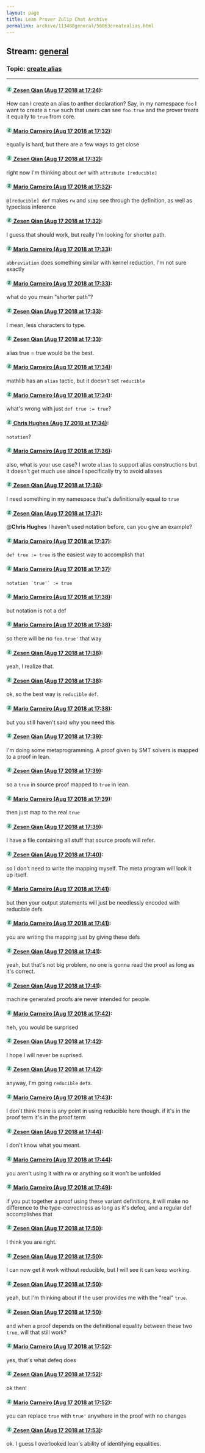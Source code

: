 ```yaml
---
layout: page
title: Lean Prover Zulip Chat Archive 
permalink: archive/113488general/56063createalias.html
---
```


## Stream: [general](index.html)
### Topic: [create alias](56063createalias.html)

---

#### [![Click to go to Zulip](../../assets/img/zulip2.png) Zesen Qian (Aug 17 2018 at 17:24)](https://leanprover.zulipchat.com/#narrow/stream/113488-general/topic/create%20alias/near/132309111):
How can I create an alias to anther declaration? Say, in my namespace `foo` I want to create a `true` such that users can see `foo.true` and the prover treats it equally to `true` from core.

#### [![Click to go to Zulip](../../assets/img/zulip2.png) Mario Carneiro (Aug 17 2018 at 17:32)](https://leanprover.zulipchat.com/#narrow/stream/113488-general/topic/create%20alias/near/132309539):
equally is hard, but there are a few ways to get close

#### [![Click to go to Zulip](../../assets/img/zulip2.png) Zesen Qian (Aug 17 2018 at 17:32)](https://leanprover.zulipchat.com/#narrow/stream/113488-general/topic/create%20alias/near/132309551):
right now I'm thinking about `def` with `attribute [reducible]`

#### [![Click to go to Zulip](../../assets/img/zulip2.png) Mario Carneiro (Aug 17 2018 at 17:32)](https://leanprover.zulipchat.com/#narrow/stream/113488-general/topic/create%20alias/near/132309556):
`@[reducible] def` makes `rw` and `simp` see through the definition, as well as typeclass inference

#### [![Click to go to Zulip](../../assets/img/zulip2.png) Zesen Qian (Aug 17 2018 at 17:32)](https://leanprover.zulipchat.com/#narrow/stream/113488-general/topic/create%20alias/near/132309559):
I guess that should work, but really I'm looking for shorter path.

#### [![Click to go to Zulip](../../assets/img/zulip2.png) Mario Carneiro (Aug 17 2018 at 17:33)](https://leanprover.zulipchat.com/#narrow/stream/113488-general/topic/create%20alias/near/132309566):
`abbreviation` does something similar with kernel reduction, I'm not sure exactly

#### [![Click to go to Zulip](../../assets/img/zulip2.png) Mario Carneiro (Aug 17 2018 at 17:33)](https://leanprover.zulipchat.com/#narrow/stream/113488-general/topic/create%20alias/near/132309572):
what do you mean "shorter path"?

#### [![Click to go to Zulip](../../assets/img/zulip2.png) Zesen Qian (Aug 17 2018 at 17:33)](https://leanprover.zulipchat.com/#narrow/stream/113488-general/topic/create%20alias/near/132309578):
I mean, less characters to type.

#### [![Click to go to Zulip](../../assets/img/zulip2.png) Zesen Qian (Aug 17 2018 at 17:33)](https://leanprover.zulipchat.com/#narrow/stream/113488-general/topic/create%20alias/near/132309584):
alias true = true would be the best.

#### [![Click to go to Zulip](../../assets/img/zulip2.png) Mario Carneiro (Aug 17 2018 at 17:34)](https://leanprover.zulipchat.com/#narrow/stream/113488-general/topic/create%20alias/near/132309623):
mathlib has an `alias` tactic, but it doesn't set `reducible`

#### [![Click to go to Zulip](../../assets/img/zulip2.png) Mario Carneiro (Aug 17 2018 at 17:34)](https://leanprover.zulipchat.com/#narrow/stream/113488-general/topic/create%20alias/near/132309646):
what's wrong with just `def true := true`?

#### [![Click to go to Zulip](../../assets/img/zulip2.png) Chris Hughes (Aug 17 2018 at 17:34)](https://leanprover.zulipchat.com/#narrow/stream/113488-general/topic/create%20alias/near/132309652):
`notation`?

#### [![Click to go to Zulip](../../assets/img/zulip2.png) Mario Carneiro (Aug 17 2018 at 17:36)](https://leanprover.zulipchat.com/#narrow/stream/113488-general/topic/create%20alias/near/132309684):
also, what is your use case? I wrote `alias` to support alias constructions but it doesn't get much use since I specifically try to avoid aliases

#### [![Click to go to Zulip](../../assets/img/zulip2.png) Zesen Qian (Aug 17 2018 at 17:36)](https://leanprover.zulipchat.com/#narrow/stream/113488-general/topic/create%20alias/near/132309741):
I need something in my namespace that's definitionally equal to `true`

#### [![Click to go to Zulip](../../assets/img/zulip2.png) Zesen Qian (Aug 17 2018 at 17:37)](https://leanprover.zulipchat.com/#narrow/stream/113488-general/topic/create%20alias/near/132309775):
@**Chris Hughes** I haven't used notation before, can you give an example?

#### [![Click to go to Zulip](../../assets/img/zulip2.png) Mario Carneiro (Aug 17 2018 at 17:37)](https://leanprover.zulipchat.com/#narrow/stream/113488-general/topic/create%20alias/near/132309783):
`def true := true` is the easiest way to accomplish that

#### [![Click to go to Zulip](../../assets/img/zulip2.png) Mario Carneiro (Aug 17 2018 at 17:37)](https://leanprover.zulipchat.com/#narrow/stream/113488-general/topic/create%20alias/near/132309796):
``notation `true'` := true``

#### [![Click to go to Zulip](../../assets/img/zulip2.png) Mario Carneiro (Aug 17 2018 at 17:38)](https://leanprover.zulipchat.com/#narrow/stream/113488-general/topic/create%20alias/near/132309850):
but notation is not a def

#### [![Click to go to Zulip](../../assets/img/zulip2.png) Mario Carneiro (Aug 17 2018 at 17:38)](https://leanprover.zulipchat.com/#narrow/stream/113488-general/topic/create%20alias/near/132309857):
so there will be no `foo.true'` that way

#### [![Click to go to Zulip](../../assets/img/zulip2.png) Zesen Qian (Aug 17 2018 at 17:38)](https://leanprover.zulipchat.com/#narrow/stream/113488-general/topic/create%20alias/near/132309863):
yeah, I realize that.

#### [![Click to go to Zulip](../../assets/img/zulip2.png) Zesen Qian (Aug 17 2018 at 17:38)](https://leanprover.zulipchat.com/#narrow/stream/113488-general/topic/create%20alias/near/132309876):
ok, so the best way is `reducible` `def`.

#### [![Click to go to Zulip](../../assets/img/zulip2.png) Mario Carneiro (Aug 17 2018 at 17:38)](https://leanprover.zulipchat.com/#narrow/stream/113488-general/topic/create%20alias/near/132309877):
but you still haven't said why you need this

#### [![Click to go to Zulip](../../assets/img/zulip2.png) Zesen Qian (Aug 17 2018 at 17:39)](https://leanprover.zulipchat.com/#narrow/stream/113488-general/topic/create%20alias/near/132309894):
I'm doing some metaprogramming. A proof given by SMT solvers is mapped to a proof in lean.

#### [![Click to go to Zulip](../../assets/img/zulip2.png) Zesen Qian (Aug 17 2018 at 17:39)](https://leanprover.zulipchat.com/#narrow/stream/113488-general/topic/create%20alias/near/132309899):
so a `true` in source proof mapped to `true` in lean.

#### [![Click to go to Zulip](../../assets/img/zulip2.png) Mario Carneiro (Aug 17 2018 at 17:39)](https://leanprover.zulipchat.com/#narrow/stream/113488-general/topic/create%20alias/near/132309904):
then just map to the real `true`

#### [![Click to go to Zulip](../../assets/img/zulip2.png) Zesen Qian (Aug 17 2018 at 17:39)](https://leanprover.zulipchat.com/#narrow/stream/113488-general/topic/create%20alias/near/132309912):
I have a file containing all stuff that source proofs will refer.

#### [![Click to go to Zulip](../../assets/img/zulip2.png) Zesen Qian (Aug 17 2018 at 17:40)](https://leanprover.zulipchat.com/#narrow/stream/113488-general/topic/create%20alias/near/132309960):
so I don't need to write the mapping myself. The meta program will look it up itself.

#### [![Click to go to Zulip](../../assets/img/zulip2.png) Mario Carneiro (Aug 17 2018 at 17:41)](https://leanprover.zulipchat.com/#narrow/stream/113488-general/topic/create%20alias/near/132309992):
but then your output statements will just be needlessly encoded with reducible defs

#### [![Click to go to Zulip](../../assets/img/zulip2.png) Mario Carneiro (Aug 17 2018 at 17:41)](https://leanprover.zulipchat.com/#narrow/stream/113488-general/topic/create%20alias/near/132310001):
you are writing the mapping just by giving these defs

#### [![Click to go to Zulip](../../assets/img/zulip2.png) Zesen Qian (Aug 17 2018 at 17:41)](https://leanprover.zulipchat.com/#narrow/stream/113488-general/topic/create%20alias/near/132310021):
yeah, but that's not big problem, no one is gonna read the proof as long as it's correct.

#### [![Click to go to Zulip](../../assets/img/zulip2.png) Zesen Qian (Aug 17 2018 at 17:41)](https://leanprover.zulipchat.com/#narrow/stream/113488-general/topic/create%20alias/near/132310024):
machine generated proofs are never intended for people.

#### [![Click to go to Zulip](../../assets/img/zulip2.png) Mario Carneiro (Aug 17 2018 at 17:42)](https://leanprover.zulipchat.com/#narrow/stream/113488-general/topic/create%20alias/near/132310070):
heh, you would be surprised

#### [![Click to go to Zulip](../../assets/img/zulip2.png) Zesen Qian (Aug 17 2018 at 17:42)](https://leanprover.zulipchat.com/#narrow/stream/113488-general/topic/create%20alias/near/132310081):
I hope I will never be suprised.

#### [![Click to go to Zulip](../../assets/img/zulip2.png) Zesen Qian (Aug 17 2018 at 17:42)](https://leanprover.zulipchat.com/#narrow/stream/113488-general/topic/create%20alias/near/132310090):
anyway, I'm going `reducible` `def`s.

#### [![Click to go to Zulip](../../assets/img/zulip2.png) Mario Carneiro (Aug 17 2018 at 17:43)](https://leanprover.zulipchat.com/#narrow/stream/113488-general/topic/create%20alias/near/132310128):
I don't think there is any point in using reducible here though. if it's in the proof term it's in the proof term

#### [![Click to go to Zulip](../../assets/img/zulip2.png) Zesen Qian (Aug 17 2018 at 17:44)](https://leanprover.zulipchat.com/#narrow/stream/113488-general/topic/create%20alias/near/132310183):
I don't know what you meant.

#### [![Click to go to Zulip](../../assets/img/zulip2.png) Mario Carneiro (Aug 17 2018 at 17:44)](https://leanprover.zulipchat.com/#narrow/stream/113488-general/topic/create%20alias/near/132310184):
you aren't using it with rw or anything so it won't be unfolded

#### [![Click to go to Zulip](../../assets/img/zulip2.png) Mario Carneiro (Aug 17 2018 at 17:49)](https://leanprover.zulipchat.com/#narrow/stream/113488-general/topic/create%20alias/near/132310330):
if you put together a proof using these variant definitions, it will make no difference to the type-correctness as long as it's defeq, and a regular def accomplishes that

#### [![Click to go to Zulip](../../assets/img/zulip2.png) Zesen Qian (Aug 17 2018 at 17:50)](https://leanprover.zulipchat.com/#narrow/stream/113488-general/topic/create%20alias/near/132310459):
I think you are right.

#### [![Click to go to Zulip](../../assets/img/zulip2.png) Zesen Qian (Aug 17 2018 at 17:50)](https://leanprover.zulipchat.com/#narrow/stream/113488-general/topic/create%20alias/near/132310460):
I can now get it work without reducible, but I will see it can keep working.

#### [![Click to go to Zulip](../../assets/img/zulip2.png) Zesen Qian (Aug 17 2018 at 17:50)](https://leanprover.zulipchat.com/#narrow/stream/113488-general/topic/create%20alias/near/132310466):
yeah, but I'm thinking about if the user provides me with the "real" `true`.

#### [![Click to go to Zulip](../../assets/img/zulip2.png) Zesen Qian (Aug 17 2018 at 17:50)](https://leanprover.zulipchat.com/#narrow/stream/113488-general/topic/create%20alias/near/132310486):
and when a proof depends on the definitional equality between these two `true`, will that still work?

#### [![Click to go to Zulip](../../assets/img/zulip2.png) Mario Carneiro (Aug 17 2018 at 17:52)](https://leanprover.zulipchat.com/#narrow/stream/113488-general/topic/create%20alias/near/132310563):
yes, that's what defeq does

#### [![Click to go to Zulip](../../assets/img/zulip2.png) Zesen Qian (Aug 17 2018 at 17:52)](https://leanprover.zulipchat.com/#narrow/stream/113488-general/topic/create%20alias/near/132310571):
ok then!

#### [![Click to go to Zulip](../../assets/img/zulip2.png) Mario Carneiro (Aug 17 2018 at 17:52)](https://leanprover.zulipchat.com/#narrow/stream/113488-general/topic/create%20alias/near/132310576):
you can replace `true` with `true'` anywhere in the proof with no changes

#### [![Click to go to Zulip](../../assets/img/zulip2.png) Zesen Qian (Aug 17 2018 at 17:53)](https://leanprover.zulipchat.com/#narrow/stream/113488-general/topic/create%20alias/near/132310605):
ok. I guess I overlooked lean's ability of identifying equalities.

